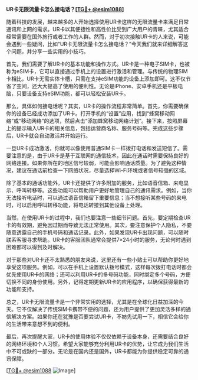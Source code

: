 **UR卡无限流量卡怎么接电话？[[TG💪+ @esim1088](https://t.me/s/esim1088)]**

随着科技的发展，越来越多的人开始选择使用UR卡这样的无限流量卡来满足日常通讯和上网的需求。UR卡以其便捷性和高性价比受到广大用户的青睐，尤其适合经常需要在国外旅行或者工作的人群。然而，对于初次接触UR卡的人来说，可能会遇到一些疑问，比如“UR卡无限流量卡怎么接电话？”今天我们就来详细解答这个问题，并分享一些实用的小技巧。

首先，我们需要了解UR卡的基本功能和操作方式。UR卡是一种电子SIM卡，也被称为eSIM卡，它可以直接通过手机上的设置进行激活和管理。与传统的物理SIM卡相比，UR卡无需实体卡槽，只需在支持eSIM功能的设备上添加即可。这不仅节省了空间，还大大提高了使用的便利性。无论是iPhone、安卓手机还是平板电脑，只要设备支持eSIM功能，都可以轻松安装UR卡。

那么，具体如何接电话呢？其实，UR卡的操作流程非常简单。首先，你需要确保你的设备已经成功添加了UR卡。打开手机的“设置”应用，找到“蜂窝移动网络”或“移动网络”的选项，然后点击“添加蜂窝移动网络计划”。接下来，按照屏幕上的提示输入UR卡的相关信息，包括运营商名称、服务号码等。完成这些步骤后，UR卡就会自动激活并开始运行。

一旦UR卡成功激活，你就可以像使用普通SIM卡一样拨打电话和发送短信了。需要注意的是，由于UR卡是基于互联网的通信技术，因此在通话时需要保持良好的网络连接。如果你所在的地区信号较弱，可能会影响通话质量。为了避免这种情况，建议在通话前检查一下网络状况，尽量选择Wi-Fi环境或者信号较强的区域。

除了基本的通话功能外，UR卡还提供了许多附加的服务，比如语音信箱、来电显示、呼叫转移等。这些功能可以帮助用户更好地管理自己的通讯需求。例如，当你无法接听电话时，可以通过语音信箱留下重要信息；当不想接听某些号码的来电时，可以启用呼叫转移功能，将电话转接到其他设备上处理。

当然，在使用UR卡的过程中，我们也要注意一些细节问题。首先，要定期检查UR卡的有效期，避免因过期而导致无法正常使用。其次，要注意保护个人隐私，不要随意透露自己的手机号码和通话记录。此外，如果发现UR卡出现问题，可以随时联系客服寻求帮助。UR卡的客服团队通常会提供7×24小时的服务，无论何时遇到困难都可以得到及时解决。

对于那些对UR卡还不太熟悉的朋友来说，这里还有一些小贴士可以帮助你更好地享受这项服务。例如，可以在手机上设置默认拨号模式，这样每次拨打电话时都会优先使用UR卡的网络；还可以利用UR卡的多号码功能，同时绑定多个号码，方便切换不同的身份使用。另外，记得定期更新UR卡的应用程序，以确保获得最新的功能和支持。

总之，UR卡无限流量卡是一个非常实用的选择，尤其是在全球化日益加深的今天。它不仅解决了传统SIM卡携带不便的问题，还为用户提供了更加灵活多样的通信解决方案。如果你还在犹豫是否要尝试UR卡，不妨先试用一下，相信它会给你的生活带来意想不到的便利。

最后，再次提醒大家，UR卡的使用体验不仅仅依赖于设备本身，还需要结合良好的网络环境和个人习惯。希望大家能够充分利用UR卡的优势，让它成为我们生活中不可或缺的一部分。无论是在国内还是国外，UR卡都能为你提供稳定可靠的通讯保障。

[[TG💪+ @esim1088](https://t.me/s/esim1088) ![Image](https://i.postimg.cc/4NQfJmqS/Snipaste-2025-05-13-00-14-12.png)]